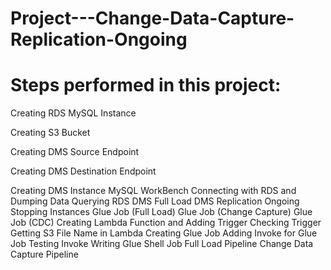 # Project---Change-Data-Capture-Replication-Ongoing


# Steps performed in this project:

Creating RDS MySQL Instance 

Creating S3 Bucket

Creating DMS Source Endpoint

Creating DMS Destination Endpoint

Creating DMS Instance
MySQL WorkBench
Connecting with RDS and Dumping Data
Querying RDS
DMS Full Load
DMS Replication Ongoing
Stopping Instances
Glue Job (Full Load)
Glue Job (Change Capture)
Glue Job (CDC)
Creating Lambda Function and Adding Trigger
Checking Trigger
Getting S3 File Name in Lambda
Creating Glue Job
Adding Invoke for Glue Job
Testing Invoke
Writing Glue Shell Job
Full Load Pipeline
Change Data Capture Pipeline

